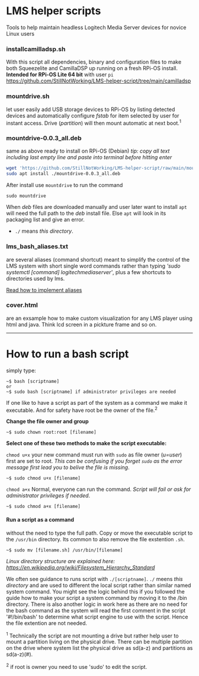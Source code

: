 # LMS helper scripts
Tools to help maintain headless Logitech Media Server devices for novice Linux users 

### installcamilladsp.sh
With this script all dependencies, binary and configuration files to make both Squeezelite and CamillaDSP up running on a fresh RPi-OS install. 
**Intended for RPi-OS Lite 64 bit** with user `pi`
https://github.com/StillNotWorking/LMS-helper-script/tree/main/camilladsp
### mountdrive.sh
let user easily add USB storage devices to RPi-OS by listing detected devices and automatically configure <i>fstab</i> for item selected by user for instant access. Drive (*partition*) will then mount automatic at next boot.<sup>1</sup>
### mountdrive-0.0.3_all.deb
same as above ready to install on RPi-OS (Debian)
*tip: copy all text including last empty line and paste into terminal before hitting enter*
```bash
wget 'https://github.com/StillNotWorking/LMS-helper-script/raw/main/mountdrive-0.0.3_all.deb'
sudo apt install ./mountdrive-0.0.3_all.deb

```
After install use `mountdrive` to run the command
```
sudo mountdrive
```
When <i>deb</i> files are downloaded manually and user later want to install `apt` will need the full path to the <i>deb</i> install file. Else `apt` will look in its packaging list and give an error.
 - `./` means <i>this directory</i>.
### lms_bash_aliases.txt
are several aliases (command shortcut) meant to simplify the control of the LMS system with short single word commands rather than typing *'sudo systemctl [command] logitechmediaserver'*, plus a few shortcuts to directories used by lms.

[Read how to implement aliases](https://github.com/StillNotWorking/LMS-helper-script/blob/main/lms_bash_aliasesREADME.md)

### cover.html
are an exsample how to make custom visualization for any LMS player using html and java. Think lcd screen in a pickture frame and so on.

---------------------------------------------------------------

# How to run a bash script 
simply type: 
```
~$ bash [scriptname]
or 
~$ sudo bash [scriptname] if administrator privileges are needed
```
If one like to have a script as part of the system as a command we make it executable. And for safety have root be the owner of the file.<sup>2</sup>

**Change the file owner and group**
```
~$ sudo chown root:root [filename]
```
**Select one of these two methods to make the script executable:**

`chmod u+x`  your new command must run with `sudo` as file owner (*u=user*) first are set to root. *This can be confusing if you forget `sudo` as the error message first lead you to belive the file is missing*.
```
~$ sudo chmod u+x [filename]
``` 

`chmod a+x`  Normal, everyone can run the command. *Script will fail or ask for administrator privileges if needed*.
```
~$ sudo chmod a+x [filename]
```

#### Run a script as a command 
without the need to type the full path. Copy or move the executable script to the `/usr/bin` directory. Its common to also remove the file exstention `.sh`.
```
~$ sudo mv [filename.sh] /usr/bin/[filename]
```
<i>Linux directory structure are explained here: https://en.wikipedia.org/wiki/Filesystem_Hierarchy_Standard</i>


We often see guidance to runs script with `./[scriptname]`.
`./` meens *this directory* and are used to different the local script rather than similar named system command. You might see the logic behind this if you followed the guide how to make your script a system command by moving it to the /bin directory.
There is also another logic in work here as there are no need for the bash command as the system will read the first comment in the script '#!/bin/bash' to determine what script engine to use with the script. Hence the file extention are not needed.


<sup>1</sup> Technically the script are not mounting a drive but rather help user to mount a partition living on the physical drive. There can be multiple partition on the drive where system list the physical drive as sd(a-z) and partitions as sd(a-z)(#).


<sup>2</sup> if root is owner you need to use 'sudo' to edit the script.<br />